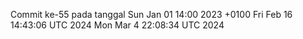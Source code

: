 Commit ke-55 pada tanggal Sun Jan 01 14:00 2023 +0100
Fri Feb 16 14:43:06 UTC 2024
Mon Mar  4 22:08:34 UTC 2024
